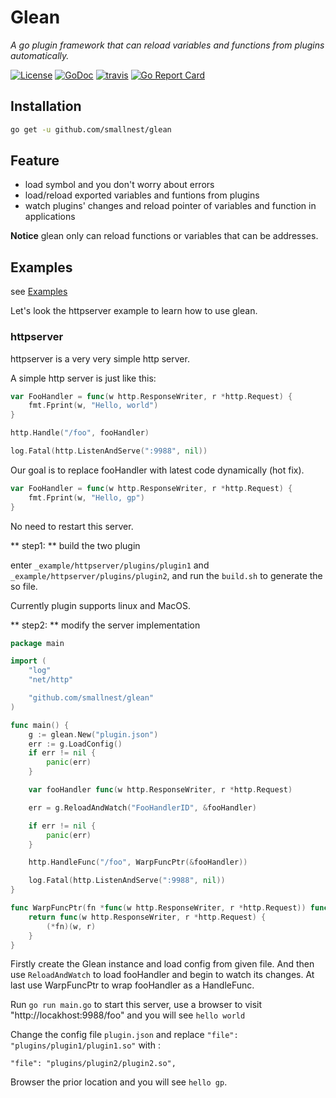 # Glean

*A go plugin framework that can reload variables and functions from plugins automatically.*


[![License](https://img.shields.io/:license-apache-blue.svg)](https://opensource.org/licenses/Apache-2.0) [![GoDoc](https://godoc.org/github.com/smallnest/glean?status.png)](http://godoc.org/github.com/smallnest/glean)  [![travis](https://travis-ci.org/smallnest/glean.svg?branch=master)](https://travis-ci.org/smallnest/glean) [![Go Report Card](https://goreportcard.com/badge/github.com/smallnest/glean)](https://goreportcard.com/report/github.com/smallnest/glean) 


## Installation

```sh
go get -u github.com/smallnest/glean
```

## Feature

- load symbol and you don't worry about errors
- load/reload exported variables and funtions from plugins
- watch plugins' changes and reload pointer of variables and function in applications

**Notice** glean only can reload functions or variables that can be addresses.

## Examples

see [Examples](https://github.com/smallnest/glean/tree/master/_example)

Let's look the httpserver example to learn how to use glean.

### httpserver

httpserver is a very very simple http server.

A simple http server is just like this:

```go
var FooHandler = func(w http.ResponseWriter, r *http.Request) {
	fmt.Fprint(w, "Hello, world")
}

http.Handle("/foo", fooHandler)

log.Fatal(http.ListenAndServe(":9988", nil))
```

Our goal is to replace fooHandler with latest code dynamically (hot fix).

```go
var FooHandler = func(w http.ResponseWriter, r *http.Request) {
	fmt.Fprint(w, "Hello, gp")
}
```

No need to restart this server.

** step1: ** build the two plugin

enter `_example/httpserver/plugins/plugin1` and `_example/httpserver/plugins/plugin2`, and run the `build.sh` to generate the so file.

Currently plugin supports linux and MacOS.

** step2: ** modify the server implementation

```go
package main

import (
	"log"
	"net/http"

	"github.com/smallnest/glean"
)

func main() {
	g := glean.New("plugin.json")
	err := g.LoadConfig()
	if err != nil {
		panic(err)
	}

	var fooHandler func(w http.ResponseWriter, r *http.Request)

	err = g.ReloadAndWatch("FooHandlerID", &fooHandler)

	if err != nil {
		panic(err)
	}

	http.HandleFunc("/foo", WarpFuncPtr(&fooHandler))

	log.Fatal(http.ListenAndServe(":9988", nil))
}

func WarpFuncPtr(fn *func(w http.ResponseWriter, r *http.Request)) func(w http.ResponseWriter, r *http.Request) {
	return func(w http.ResponseWriter, r *http.Request) {
		(*fn)(w, r)
	}
}
```

Firstly create the Glean instance and load config from given file.
And then use `ReloadAndWatch` to load fooHandler and begin to watch its changes.
At last use WarpFuncPtr to wrap fooHandler as a HandleFunc.

Run `go run main.go` to start this server, use a browser to visit "http://locakhost:9988/foo" and you will see `hello world`

Change the config file `plugin.json` and replace `"file": "plugins/plugin1/plugin1.so"` with :

```
"file": "plugins/plugin2/plugin2.so",
```

Browser the prior location and you will see `hello gp`.
